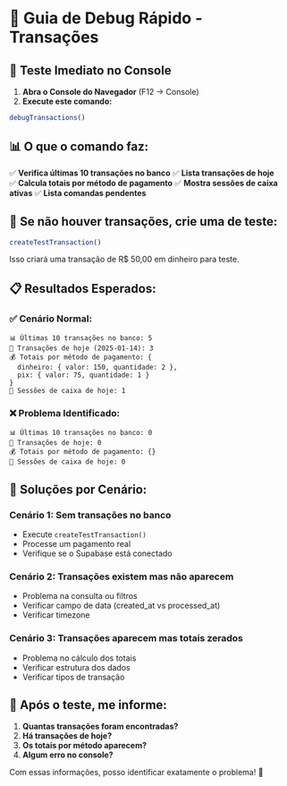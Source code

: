 # 🔧 Guia de Debug Rápido - Transações

## 🚀 **Teste Imediato no Console**

1. **Abra o Console do Navegador** (F12 → Console)
2. **Execute este comando:**

```javascript
debugTransactions()
```

## 📊 **O que o comando faz:**

✅ **Verifica últimas 10 transações no banco**
✅ **Lista transações de hoje**  
✅ **Calcula totais por método de pagamento**
✅ **Mostra sessões de caixa ativas**
✅ **Lista comandas pendentes**

## 🧪 **Se não houver transações, crie uma de teste:**

```javascript
createTestTransaction()
```

Isso criará uma transação de R$ 50,00 em dinheiro para teste.

## 📋 **Resultados Esperados:**

### **✅ Cenário Normal:**
```
📊 Últimas 10 transações no banco: 5
📅 Transações de hoje (2025-01-14): 3
💰 Totais por método de pagamento: {
  dinheiro: { valor: 150, quantidade: 2 },
  pix: { valor: 75, quantidade: 1 }
}
🏦 Sessões de caixa de hoje: 1
```

### **❌ Problema Identificado:**
```
📊 Últimas 10 transações no banco: 0
📅 Transações de hoje: 0
💰 Totais por método de pagamento: {}
🏦 Sessões de caixa de hoje: 0
```

## 🔧 **Soluções por Cenário:**

### **Cenário 1: Sem transações no banco**
- Execute `createTestTransaction()` 
- Processe um pagamento real
- Verifique se o Supabase está conectado

### **Cenário 2: Transações existem mas não aparecem**
- Problema na consulta ou filtros
- Verificar campo de data (created_at vs processed_at)
- Verificar timezone

### **Cenário 3: Transações aparecem mas totais zerados**
- Problema no cálculo dos totais
- Verificar estrutura dos dados
- Verificar tipos de transação

## 🎯 **Após o teste, me informe:**

1. **Quantas transações foram encontradas?**
2. **Há transações de hoje?**
3. **Os totais por método aparecem?**
4. **Algum erro no console?**

Com essas informações, posso identificar exatamente o problema! 🚀